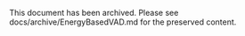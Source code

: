<!-- Archived: moved to docs/archive/EnergyBasedVAD.md on 2025-08-26 -->

This document has been archived. Please see docs/archive/EnergyBasedVAD.md for the preserved content.
